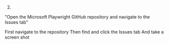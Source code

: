 2.
"Open the Microsoft Playwright GitHub repository and navigate to the Issues tab"

First navigate to the repository
Then find and click the Issues tab
And take a screen shot



